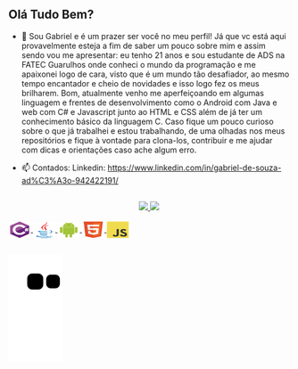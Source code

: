 

## Olá Tudo Bem?
- 🌱  Sou Gabriel e é um prazer ser você no meu perfil! Já que vc está aqui provavelmente esteja a fim de saber um pouco sobre mim e assim sendo vou me apresentar: eu tenho 21 anos e sou estudante de ADS na FATEC Guarulhos onde conheci o mundo da programação e me apaixonei logo de cara, visto que é um mundo tão desafiador, ao mesmo tempo encantador e cheio de novidades e isso logo fez os meus brilharem.
Bom, atualmente venho me aperfeiçoando em algumas linguagem e frentes de desenvolvimento como o Android com Java e web com C# e Javascript junto ao HTML e CSS além de já ter um conhecimento básico da linguagem C. Caso fique um pouco curioso sobre o que já trabalhei e estou trabalhando, de uma olhadas nos meus repositórios e fique à vontade para clona-los, contribuir e me ajudar com dicas e orientações caso ache algum erro.

- 📫 Contados: Linkedin: https://www.linkedin.com/in/gabriel-de-souza-ad%C3%A3o-942422191/
##
<div align="center">
  <a href="https://github.com/GabrieldeSouzza">
  <img height="180em" src="https://github-readme-stats.vercel.app/api?username=GabrieldeSouzza&show_icons=true&theme=dark&include_all_commits=true&count_private=true"/>
  <img height="180em" src="https://github-readme-stats.vercel.app/api/top-langs/?username=GabrieldeSouzza&layout=compact&langs_count=7&theme=dark"/>
</div>
 <div style="display: inline_block"><br>
  <img align="center" alt="Rafa-Csharp" height="30" width="40" src="https://raw.githubusercontent.com/devicons/devicon/master/icons/csharp/csharp-original.svg">
    <img align="center" alt="Rafa-CSS" height="30" width="40" src="https://raw.githubusercontent.com/devicons/devicon/master/icons/java/java-original.svg">
    <img align="center" alt="Rafa-HTML" height="30" width="40" src="https://raw.githubusercontent.com/devicons/devicon/master/icons/android/android-original.svg">
  <img align="center" alt="Rafa-HTML" height="30" width="40" src="https://raw.githubusercontent.com/devicons/devicon/master/icons/html5/html5-original.svg">


  <img align="center" alt="Rafa-Python" height="30" width="40" src="https://raw.githubusercontent.com/devicons/devicon/master/icons/javascript/javascript-original.svg"> 
</div>
 
##
![Snake animation](https://github.com/gabrieldesouzza/gabrieldesouzza/blob/output/github-contribution-grid-snake.svg)
             
        

  

